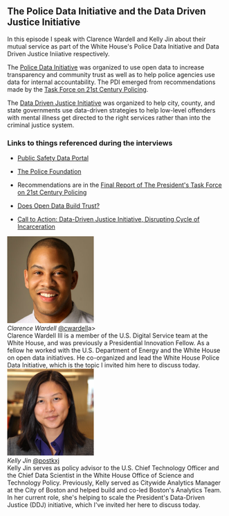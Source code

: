 ## The Police Data Initiative and the Data Driven Justice Initiative

In this episode I speak with Clarence Wardell and Kelly Jin about their mutual service as part of the White House's Police Data Initiative and Data Driven Justice Iniiative respectively.

The [Police Data Initiative](https://publicsafetydataportal.org/) was organized to use open data to increase transparency and community trust as well as to help police agencies use data for internal accountability.  The PDI emerged from recommendations made by the [Task Force on 21st Century Policing](https://www.whitehouse.gov/blog/2015/04/09/using-technology-and-data-improve-community-policing-police-data-initiative).

The [Data Driven Justice Initiative](https://www.whitehouse.gov/datadrivenjustice) was organized to help city, county, and state governments use data-driven strategies to help low-level offenders with mental illness get directed to the right services rather than into the criminal justice system.

### Links to things referenced during the interviews

* [Public Safety Data Portal](https://publicsafetydataportal.org/)

* [The Police Foundation](https://www.policefoundation.org/)

* Recommendations are in the [Final Report of The President's Task Force on 21st Century Policing](https://cops.usdoj.gov/pdf/taskforce/taskforce_finalreport.pdf)

* [Does Open Data Build Trust?](https://medium.com/the-white-house/does-open-data-build-trust-49ee4d400ba#.oljbocvsh)

* [Call to Action: Data-Driven Justice Initiative, Disrupting Cycle of Incarceration](https://www.whitehouse.gov/datadrivenjustice)

<div class="row">
	<div class="col-xs-12 col-sm-3">
		<img alt="Clarence Wardell of the US Digital Services team at the White House" src="src-the-police-data-and-data-driven-justice-initiatives/clarence-wardell.png" />
		<br/>
		<i>Clarence Wardell</i>
		<a href="https://twitter.com/cwardell">@cwardell</a>a>
	</div>
	<div class="col-xs-12 col-sm-9">
		Clarence Wardell III is a member of the U.S. Digital Service team at the White House, and was previously a Presidential Innovation Fellow.  As a fellow he worked with the U.S. Department of Energy and the White House on open data initiatives.  He co-organized and lead the White House Police Data Initiative, which is the topic I invited him here to discuss today.
	</div>
</div>

<div class="clear" />

<div class="row">
	<div class="col-xs-12 col-sm-3">
		<img alt="Kelly Jin of the White House Office of Science and Technology Policy" src="src-the-police-data-and-data-driven-justice-initiatives/kelly-jin.png" />
		<br/>
		<i>Kelly Jin</i>
		<a href="https://twitter.com/postkxj">@postkxj</a>
	</div>
	<div class="col-xs-12 col-sm-9">
		Kelly Jin serves as policy advisor to the U.S. Chief Technology Officer and the Chief Data Scientist in the White House Office of Science and Technology Policy. Previously, Kelly served as Citywide Analytics Manager at the City of Boston and helped build and co-led Boston's Analytics Team. In her current role, she's helping to scale the President's Data-Driven Justice (DDJ) initiative, which I've invited her here to discuss today.
	</div>
</div>